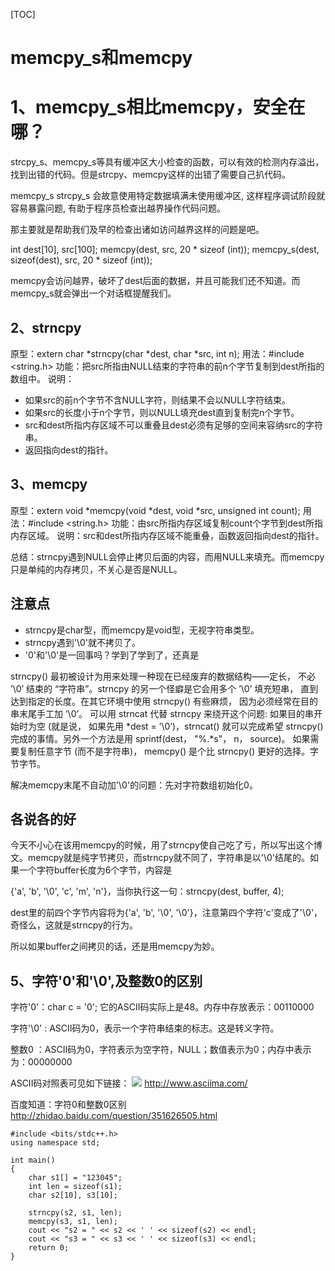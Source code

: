 [TOC]
# memcpy_s和memcpy


# 1、memcpy_s相比memcpy，安全在哪？

strcpy_s、memcpy_s等具有缓冲区大小检查的函数，可以有效的检测内存溢出，找到出错的代码。但是strcpy、memcpy这样的出错了需要自己扒代码。

memcpy_s strcpy_s 会故意使用特定数据填满未使用缓冲区,   这样程序调试阶段就容易暴露问题, 有助于程序员检查出越界操作代码问题。

那主要就是帮助我们及早的检查出诸如访问越界这样的问题是吧。

int dest[10], src[100];
memcpy(dest, src, 20 * sizeof (int)); 
memcpy_s(dest, sizeof(dest), src, 20 * sizeof (int)); 

memcpy会访问越界，破坏了dest后面的数据，并且可能我们还不知道。而memcpy_s就会弹出一个对话框提醒我们。

## 2、strncpy 

原型：extern char *strncpy(char *dest, char *src, int n);
用法：#include <string.h>
功能：把src所指由NULL结束的字符串的前n个字节复制到dest所指的数组中。
说明：

- 如果src的前n个字节不含NULL字符，则结果不会以NULL字符结束。
- 如果src的长度小于n个字节，则以NULL填充dest直到复制完n个字节。
- src和dest所指内存区域不可以重叠且dest必须有足够的空间来容纳src的字符串。
- 返回指向dest的指针。



## 3、memcpy 

原型：extern void *memcpy(void *dest, void *src, unsigned int count);
用法：#include <string.h>
功能：由src所指内存区域复制count个字节到dest所指内存区域。
说明：src和dest所指内存区域不能重叠，函数返回指向dest的指针。

总结：strncpy遇到NULL会停止拷贝后面的内容，而用NULL来填充。而memcpy只是单纯的内存拷贝，不关心是否是NULL。



## 注意点

- strncpy是char型，而memcpy是void型，无视字符串类型。
- strncpy遇到'\0'就不拷贝了。
- '0'和'\0'是一回事吗？学到了学到了，还真是



strncpy() 最初被设计为用来处理一种现在已经废弃的数据结构——定长， 不必 ’\0’ 结束的 “字符串”。strncpy 的另一个怪癖是它会用多个 ’\0’ 填充短串， 直到达到指定的长度。在其它环境中使用 strncpy() 有些麻烦， 因为必须经常在目的串末尾手工加 ’\0’。
可以用 strncat 代替 strncpy 来绕开这个问题: 如果目的串开始时为空 (就是说， 如果先用 *dest = ’\0’)，strncat() 就可以完成希望 strncpy() 完成的事情。另外一个方法是用 sprintf(dest， "%.*s"， n， source)。
如果需要复制任意字节 (而不是字符串)， memcpy() 是个比 strncpy() 更好的选择。字节字节。

解决memcpy末尾不自动加'\0'的问题：先对字符数组初始化0。

## 各说各的好

今天不小心在该用memcpy的时候，用了strncpy使自己吃了亏，所以写出这个博文。memcpy就是纯字节拷贝，而strncpy就不同了，字符串是以'\0'结尾的。如果一个字符buffer长度为6个字节，内容是

{'a', 'b', '\0', 'c', 'm', 'n'}，当你执行这一句：strncpy(dest, buffer, 4);

dest里的前四个字节内容将为{'a', 'b', '\0', '\0'}，注意第四个字符'c'变成了'\0'，奇怪么，这就是strncpy的行为。

所以如果buffer之间拷贝的话，还是用memcpy为妙。

## 5、字符'0'和'\0',及整数0的区别

字符'0'：char c = '0';   它的ASCII码实际上是48。内存中存放表示：00110000

字符'\0' : ASCII码为0，表示一个字符串结束的标志。这是转义字符。

整数0 ：ASCII码为0，字符表示为空字符，NULL；数值表示为0；内存中表示为：00000000

ASCII码对照表可见如下链接：
![](http://www.asciima.com/img/ascii-Table.jpg)
http://www.asciima.com/

百度知道：字符0和整数0区别
http://zhidao.baidu.com/question/351626505.html


```
#include <bits/stdc++.h>
using namespace std;

int main()
{
	char s1[] = "123045";
	int len = sizeof(s1);
	char s2[10], s3[10];

	strncpy(s2, s1, len);
	memcpy(s3, s1, len);
	cout << "s2 = " << s2 << ' ' << sizeof(s2) << endl;
	cout << "s3 = " << s3 << ' ' << sizeof(s3) << endl;
	return 0;
}
```


